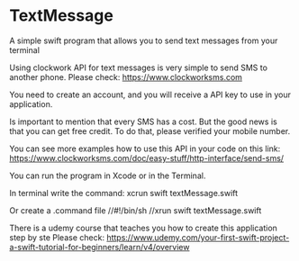 # TextMessage
A simple swift program that allows you to send text messages from your terminal

Using clockwork API for text messages is very simple to send SMS to another phone. 
Please check: 
https://www.clockworksms.com

You need to create an account, and you will receive a API key to use in your application.

Is important to mention that every SMS has a cost. But the good news is that you can get free credit.
To do that, please verified your mobile number.

You can see more examples how to use this API in your code on this link:
https://www.clockworksms.com/doc/easy-stuff/http-interface/send-sms/

You can run the program in Xcode or in the Terminal.

In terminal write the command:
xcrun swift textMessage.swift

Or create a .command file 
//#!/bin/sh
//xrun swift textMessage.swift

There is a udemy course that teaches you how to create this application
step by ste
Please check: 
https://www.udemy.com/your-first-swift-project-a-swift-tutorial-for-beginners/learn/v4/overview 









